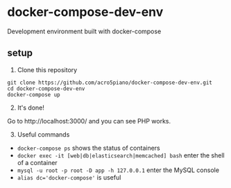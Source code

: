 # docker-compose-dev-env

Development environment built with docker-compose

## setup

1. Clone this repository

```
git clone https://github.com/acro5piano/docker-compose-dev-env.git
cd docker-compose-dev-env
docker-compose up
```

2. It's done!

Go to http://localhost:3000/ and you can see PHP works.

3. Useful commands

- `docker-compose ps` shows the status of containers
- `docker exec -it [web|db|elasticsearch|memcached] bash` enter the shell of a container
- `mysql -u root -p root -D app -h 127.0.0.1` enter the MySQL console
- `alias dc='docker-compose'` is useful
